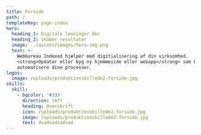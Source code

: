```yaml
---
title: Forside
path: /
templateKey: page-index
hero:
  heading_1: Digitale løsninger der
  heading_2: skaber resultater
  image: ../assets/images/hero-img.png
  text: >-
    Webbureau Indexed hjælper med digitialisering af din virksomhed.
    <strong>Opdater eller byg ny hjemmeside eller webapp</strong> som kan
    automatisere dine processer.
logos:
  image: /uploads/produktionsbillede2-forside.jpg
skills:
  skill:
    - bgcolor: '#333'
      direction: left
      heading: Overskrift
      icon: /uploads/produktionsbillede2-forside.jpg
      image: /uploads/produktionsbillede2-forside.jpg
      text: dsadsadsadsad
---
```


